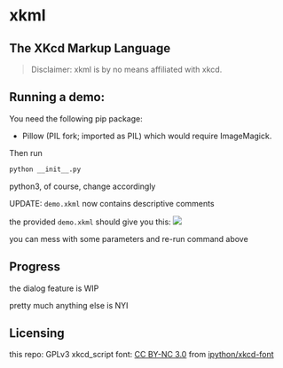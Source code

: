 # xkml
## The XKcd Markup Language

> Disclaimer: xkml is by no means affiliated with xkcd.

## Running a demo:
You need the following pip package:
- Pillow (PIL fork; imported as PIL)
which would require ImageMagick.

Then run
```bash
python __init__.py
```
python3, of course, change accordingly

UPDATE: `demo.xkml` now contains descriptive comments

the provided `demo.xkml` should give you this:
![](https://fkfd.me/static/xkml/dialogs_demo_1.png)

you can mess with some parameters and re-run command above

## Progress
the dialog feature is WIP

pretty much anything else is NYI

## Licensing
this repo: GPLv3
xkcd_script font: [CC BY-NC 3.0](https://creativecommons.org/licenses/by-nc/3.0/) from [ipython/xkcd-font](https://github.com/ipython/xkcd-font)